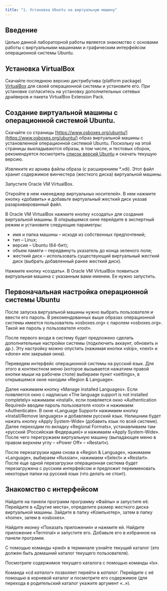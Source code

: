 ```yaml
---
title: "1. Установка Ubuntu на виртуальную машину"
---
```

## Введение

Целью данной лабораторной работы является знакомство с основами работы с виртуальными машинами и графическим интерфейсом операционной системы Ubuntu.

## Установка VirtualBox

Скачайте последнюю версию дистрибутива (platform package) [VirtualBox](https://www.virtualbox.org/) для своей операционной системы и установите его. При установке согласитесь на установку дополнительных сетевых драйверов и пакета VirtualBox Extension Pack.

## Создание виртуальной машины с операционной системой Ubuntu.

Скачайте со страницы [https://www.osboxes.org/ubuntu/](https://www.osboxes.org/ubuntu/) образ виртуальной машины с установленной операционной системой Ubuntu. Поскольку на этой страницы выкладываются образы, в том числе, и тестовых сборок, рекомендуется посмотреть [список версий Ubuntu](https://ru.wikipedia.org/wiki/Список_версий_Ubuntu) и скачать текущую версию.

Извлеките из архива файлы образа (с расширением *.vdi). Этот файл хранит содержимое винчестера (жесткого диска) виртуальной машины.

Запустите Oracle VM VirtualBox.

Откройте в нем «менеджер виртуальных носителей». В нем нажмите кнопку «добавить» и добавьте виртуальный жесткий диск указав разархивированный файл.

В Oracle VM VirtualBox нажмите кнопку «создать» для создания виртуальной машины. В открывшемся окне перейдите в экспертный режим и установите следующие параметры:

- имя и папка машины – исходя из собственных предпочтений;
- тип – Linux;
- версия – Ubuntu (64-бит);
- объем памяти – передвинуть указатель до конца зеленого поля;
- жесткий диск – использовать существующий виртуальный жесткий диск (выбрать добавленный ранее жесткий диск).

Нажмите кнопку «создать». В Oracle VM VirtualBox появиться виртуальная машина с указанным вами именем. Ее нужно запустить.

## Первоначальная настройка операционной системы Ubuntu

После запуска виртуальной машины нужно выбрать пользователя и ввести его пароль. В рекомендованных выше образах операционной системы имеется пользователь «osboxes.org» с паролем «osboxes.org». Такой же пароль у пользователя «root».

После первого входа в систему будет предложено сделать дополнительные настройки системы (подключить аккаунт, обновить и др.). Эту настройку можно опустить (нажимая кнопки «skip», «next» и «done» или закрывая окна).

Переведем интерфейс операционной системы на русский язык. Для этого в контекстном меню (которое вызывается нажатием правой кнопки мыши на рабочем столе) выбираем пункт «settings», в открывшемся окне находим «Region & Language». 

Далее нажимаем кнопку «Manage installed Languages». Если появляется окно с надписью «The language support is not installed completely» нажимаем «install», если появляется окно «Authentication Required» вводим пароль пользователя «root» и нажимаем «Authenticate». В окне «Language Support» нажимаем кнопку «Install/Remove languages» и добавляем русский язык. Нелишним будет нажать кнопку «Apply System-Wide» (добавить язык по всей системе). Далее переходим по вкладку «Regional Formats», устанавливаем там «русский (Российская Федерация)» и нажимаем «Apply System-Wide». После чего перегружаем виртуальную машину (выпадающее меню в правом верхнем углу – «Power Off» – «Restart»).

После перезагрузки идем снова в «Region & Language», нажимаем «Language», выбираем «Russian», нажимаем «Select» и «Restart». После еще одной перезагрузки операционная система будет перезагружена с русским интерфейсом и предложит переименовать некоторые папки на русский язык (что делать не стоит).

## Знакомство с интерфейсом

Найдите на панели программ программу «Файлы» и запустите её. Перейдите в «Другие места», определите размер жесткого диска виртуальной машины. Зайдите в папку «Компьютер», затем в папку «home», затем в «osboxes».

Найдите иконку «Показать приложения» и нажмите ей. Найдите приложение «Terminal» и запустите его. Добавьте его в избранное на панели программ.

С помощью команды «pwd» в терминале узнайте текущий каталог (это должен быть домашний каталог текущего пользователя).

Посмотрите содержимое текущего каталога с помощью команды «ls».

Команда «cd *каталог*» позволяет перейти в *каталог*. Перейдите с её помощью в корневой каталог и посмотрите его содержимое (для перехода в родительский каталог укажите аргумент «..»).

